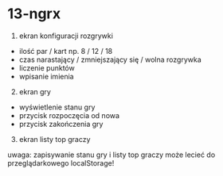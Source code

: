 # 13-ngrx

1. ekran konfiguracji rozgrywki

- ilość par / kart np. 8 / 12 / 18
- czas narastający / zmniejszający się / wolna rozgrywka
- liczenie punktów
- wpisanie imienia

2. ekran gry

- wyświetlenie stanu gry
- przycisk rozpoczęcia od nowa
- przycisk zakończenia gry

3. ekran listy top graczy

uwaga: zapisywanie stanu gry i listy top graczy może lecieć do przeglądarkowego localStorage!
